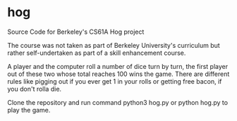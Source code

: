 # hog
Source Code for Berkeley's CS61A Hog project 

The course was not taken as part of Berkeley University's curriculum but rather self-undertaken as part of a skill enhancement course.

A player and the computer roll a number of dice turn by turn, the first player out of these two whose total reaches 100 wins the game. There are different rules like pigging out if you ever get 1 in your rolls or getting free bacon, if you don't rolla die.

Clone the repository and run command python3 hog.py or python hog.py to play the game.
